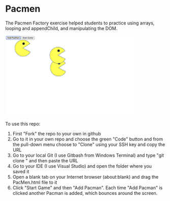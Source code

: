 # Pacmen
The Pacmen Factory exercise helped students to practice using arrays, looping and appendChild, and manipulating the DOM. 

![PacmenFactoryPic](PacmenFactoryPic.png)

To use this repo:

1) First "Fork" the repo to your own in github
2) Go to it in your own repo and choose the green "Code" button and from the pull-down menu choose to "Clone" using your SSH key and copy the URL
4) Go to your local Git (I use Gitbash from Windows Terminal) and type "git clone " and then paste the URL
5) Go to your IDE (I use Visual Studio) and open the folder where you saved it
6) Open a blank tab on your Internet browser (about:blank) and drag the PacMen.html file to it
7) Click "Start Game" and then "Add Pacman".  Each time "Add Pacman" is clicked another Pacman is added, which bounces around the screen.

